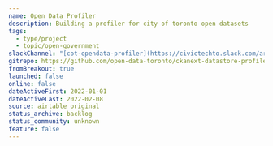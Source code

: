 ```yaml
---
name: Open Data Profiler
description: Building a profiler for city of toronto open datasets
tags:
  - type/project
  - topic/open-government
slackChannel: "[cot-opendata-profiler](https://civictechto.slack.com/archives/C0309BMKHTN)"
gitrepo: https://github.com/open-data-toronto/ckanext-datastore-profiler
fromBreakout: true
launched: false
online: false
dateActiveFirst: 2022-01-01
dateActiveLast: 2022-02-08
source: airtable original
status_archive: backlog
status_community: unknown
feature: false
---
```

